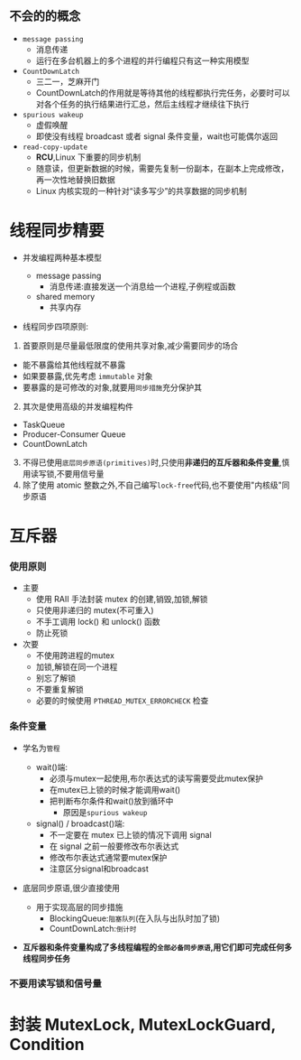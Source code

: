 ## 不会的的概念
- `message passing`
  - 消息传递
  - 运行在多台机器上的多个进程的并行编程只有这一种实用模型
- `CountDownLatch`
  - 三二一，芝麻开门
  - CountDownLatch的作用就是等待其他的线程都执行完任务，必要时可以对各个任务的执行结果进行汇总，然后主线程才继续往下执行
- `spurious wakeup`
  - 虚假唤醒
  - 即使没有线程 broadcast 或者 signal 条件变量，wait也可能偶尔返回
- `read-copy-update` 
  - **RCU**,Linux 下重要的同步机制
  - 随意读，但更新数据的时候，需要先复制一份副本，在副本上完成修改，再一次性地替换旧数据
  -  Linux 内核实现的一种针对“读多写少”的共享数据的同步机制

# 线程同步精要
- 并发编程两种基本模型
  - message passing
    - 消息传递:直接发送一个消息给一个进程,子例程或函数
  - shared memory
    - 共享内存

- 线程同步四项原则:
1. 首要原则是尽量最低限度的使用共享对象,减少需要同步的场合
  - 能不暴露给其他线程就不暴露
  - 如果要暴露,优先考虑 `immutable` 对象
  - 要暴露的是可修改的对象,就要用`同步措施`充分保护其
2. 其次是使用高级的并发编程构件
  - TaskQueue
  - Producer-Consumer Queue
  - CountDownLatch
3. 不得已使用`底层同步原语(primitives)`时,只使用**非递归的互斥器和条件变量**,慎用读写锁,不要用信号量
4. 除了使用 atomic 整数之外,不自己编写`lock-free`代码,也不要使用"内核级"同步原语

# 互斥器
### 使用原则
- 主要
  - 使用 RAII 手法封装 mutex 的创建,销毁,加锁,解锁
  - 只使用非递归的 mutex(不可重入)
  - 不手工调用 lock() 和 unlock() 函数
  - 防止死锁
- 次要
  - 不使用跨进程的mutex
  - 加锁,解锁在同一个进程
  - 别忘了解锁
  - 不要重复解锁
  - 必要的时候使用 `PTHREAD_MUTEX_ERRORCHECK` 检查

### 条件变量
- 学名为`管程`
  - wait()端:
    - 必须与mutex一起使用,布尔表达式的读写需要受此mutex保护
    - 在mutex已上锁的时候才能调用wait()
    - 把判断布尔条件和wait()放到循环中
      - 原因是`spurious wakeup`
  - signal() / broadcast()端:
    - 不一定要在 mutex 已上锁的情况下调用 signal
    - 在 signal 之前一般要修改布尔表达式
    - 修改布尔表达式通常要mutex保护
    - 注意区分signal和broadcast
- 底层同步原语,很少直接使用
  - 用于实现高层的同步措施
    - BlockingQueue<T>:`阻塞队列`(在入队与出队时加了锁)
    - CountDownLatch:`倒计时`

- **互斥器和条件变量构成了多线程编程的`全部必备同步原语`,用它们即可完成任何多线程同步任务**

### 不要用读写锁和信号量

# 封装 MutexLock, MutexLockGuard, Condition
